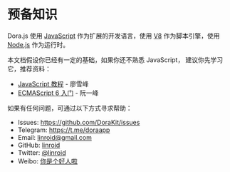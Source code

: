 # 预备知识

Dora.js 使用 [JavaScript](https://developer.mozilla.org/zh-CN/docs/Web/JavaScript) 作为扩展的开发语言，使用 [V8](https://v8.dev/) 作为脚本引擎，使用 [Node.js](https://nodejs.org/) 作为运行时。

本文档假设你已经有一定的基础，如果你还不熟悉 JavaScript， 建议你先学习它，推荐资料：
- [JavaScript 教程](https://www.liaoxuefeng.com/wiki/1022910821149312) - 廖雪峰
- [ECMAScript 6 入门](https://es6.ruanyifeng.com/) - 阮一峰

如果有任何问题，可通过以下方式寻求帮助：
 - Issues: https://github.com/DoraKit/issues
 - Telegram: https://t.me/doraapp
 - Email: linroid@gmail.com
 - GitHub: [linroid](https://github.com/linroid)
 - Twitter: [@linroid](https://twitter.com/linroid)
 - Weibo: [你是个好人啦](https://weibo.com/ekstone)